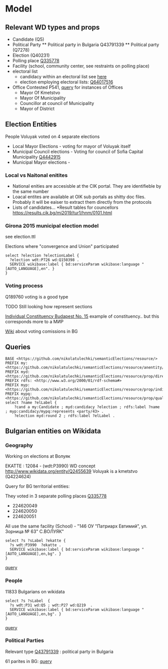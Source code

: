 # Model

## Relevant WD types and props 

* Candidate (Q5)
* Political Party 
** Political party in Bulgaria Q43791339
** Political party (Q7278)
* Election (Q40231) 
* Polling place [Q335778](http://www.wikidata.org/entity/Q335778)
* Facility (school, community center, see restraints on polling place)
* electoral list 
    * candidacy within an electoral list see [here](https://www.wikidata.org/wiki/Q64018521#Q64018521$ce947c88-46f7-c591-a7b1-7ec8453387af)
    * election employing electoral lists: [Q64017516](https://www.wikidata.org/wiki/Q64017516) 
* Office Contested P541, [query](https://w.wiki/BWr) for instances of Offices
    * Mayor Of Kmetstvo
    * Mayor Of Municipality
    * Councillor at council of Municipality
    * Mayor of District


## Election Entities 

People Voluyak voted on 4 separate elections 

* Local Mayor Elections  - voting for mayor of Voluyak itself 
* Municipal Council elections - Voting for council of Sofia Capital Municipality [Q4442915](http://www.wikidata.org/entity/Q4442915) 
* Municipal Mayor elections -  

### Local vs Naitonal enitites

* National enities are accesisble at the CIK portal. They are identifieble by the same number 
* Loacal entites are available at OIK sub portals as shitty doc files. Probably it will be eaiser to extract them directly from the protocols
* Lists of candidates...
    *Result tables for councellors https://results.cik.bg/mi2019/tur1/hnm/0101.html

### Girona 2015 municipal election model 

see election.ttl

Elections where "convergence and Union" participated 
```sparql
select ?election ?electionLabel {
  ?election wdt:P726 wd:Q150398 .
  SERVICE wikibase:label { bd:serviceParam wikibase:language "[AUTO_LANGUAGE],en". }
}
```



### Voting process

Q189760 voting is a good type 

TODO Still looking how represent sections

[Individual Constituency Budapest No. 15](https://www.wikidata.org/wiki/Q15728580) example of constituency.. but this corresponds more to a МИР

[Wiki](https://bg.wikipedia.org/wiki/Избирателни_райони_в_България#Избирателни_комисии) about voting comissions in BG




## Queries 

```sparql 
BASE <https://github.com/nikolatulechki/semanticElections/resource/>
PREFIX my: <https://github.com/nikolatulechki/semanticElections/resource/anentity/>
PREFIX myd: <https://github.com/nikolatulechki/semanticElections/resource/prop/direct/>
PREFIX rdfs: <http://www.w3.org/2000/01/rdf-schema#>
PREFIX myp: <https://github.com/nikolatulechki/semanticElections/resource/prop/indirect/>
PREFIX mypq: <https://github.com/nikolatulechki/semanticElections/resource/prop/qualifier/>
select ?name ?elLabel {
    ?cand a my:Candidate ; myd:candidacy ?election ; rdfs:label ?name ; myp:candidacy/mypq:represents <party/43> .
    ?election myd:round 2 ; rdfs:label ?elLabel .
```


## Bulgarian entities on Wikidata

### Geography 

Working on elections at Волуяк 

EKATTE : 12084 - (wdt:P3990) 
WD concept <http://www.wikidata.org/entity/Q2455639>
Voluyak is a kmetstvo (Q4224624)

Query for BG territorial entities:

They voted in 3 separate polling places [Q335778](http://www.wikidata.org/entity/Q335778)

* 224620049
* 224620050
* 224620051

All use the same facility (School) - "146 ОУ "Патриарх Евтимий", ул. Зорница № 63" С.ВОЛУЯК"    

```sparql
select ?s ?sLabel ?ekatte {
  ?s wdt:P3990  ?ekatte .
  SERVICE wikibase:label { bd:serviceParam wikibase:language "[AUTO_LANGUAGE],en,bg". }
}
```
[query](https://w.wiki/BuT)

### People 

11833 Bulgarians on wikidata 

```sparql
select ?s ?sLabel  {
  ?s wdt:P31 wd:Q5 ; wdt:P27 wd:Q219  .
  SERVICE wikibase:label { bd:serviceParam wikibase:language "[AUTO_LANGUAGE],en,bg". }
}
```
[query](https://w.wiki/BuV)

### Political Parties

Relevant type [Q43791339](http://www.wikidata.org/entity/Q43791339) : political party in Bulgaria

61 parites in BG: [query](https://w.wiki/BuY)



